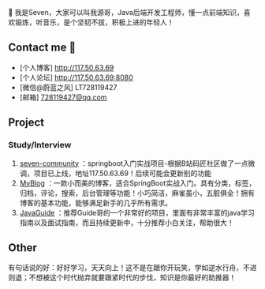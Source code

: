  👋 我是Seven，大家可以叫我源哥，Java后端开发工程师，懂一点前端知识，喜欢锻炼，听音乐，是个坚韧不拔，积极上进的年轻人！

## Contact me 📱

- [个人博客] http://117.50.63.69
- [个人论坛] http://117.50.63.69:8080
- [微信@蔚蓝之风] LT728119427
- [邮箱] 728119427@qq.com
## Project

### Study/Interview


1. [seven-community](https://github.com/728119427/seven-community) ：springboot入门实战项目-根据B站码匠社区做了一点微调，项目已上线，地址117.50.63.69！后续可能会更新别的功能
2. [MyBlog](https://github.com/728119427/MyBlog) ：一款小而美的博客，适合SpringBoot实战入门。具有分类，标签，归档，评论，搜索，后台管理等功能！小巧简洁，麻雀虽小，五脏俱全！拥有博客的基本功能，能够满足新手的几乎所有需求。
3. [JavaGuide](https://github.com/Snailclimb/JavaGuide) ：推荐Guide哥的一个非常好的项目，里面有非常丰富的java学习指南以及面试指南，而且持续更新中，十分推荐小白关注，帮助很大！

## Other
有句话说的好：好好学习，天天向上！这不是在跟你开玩笑，学如逆水行舟，不进则退；不想被这个时代抛弃就要跟紧时代的步伐，知识是你最好的助推器！

